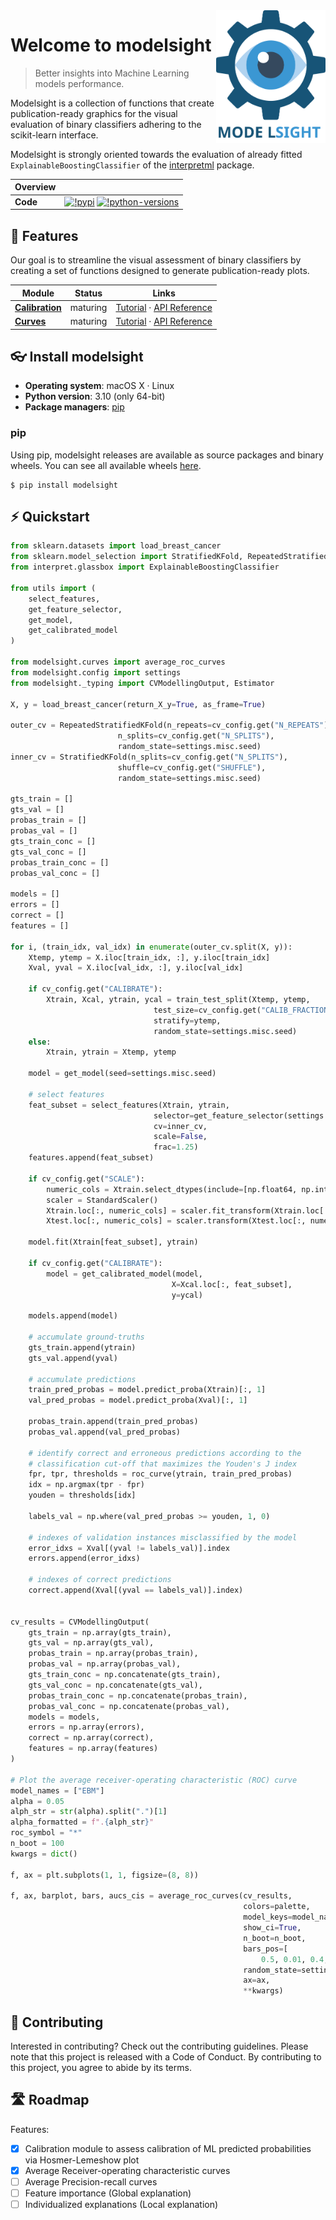 <img src="https://github.com/francescopisu/modelsight/blob/main/docs/images/modelsight-logo.svg" width="175" align="right" />

# Welcome to modelsight

> Better insights into Machine Learning models performance.

Modelsight is a collection of functions that create publication-ready graphics for the visual evaluation of binary classifiers adhering to the scikit-learn interface. 

Modelsight is strongly oriented towards the evaluation of already fitted `ExplainableBoostingClassifier` of the [interpretml](https://github.com/interpretml/interpret) package.

| Overview | |
|---|---|
| **Code** |  [![!pypi](https://img.shields.io/pypi/v/modelsight?color=orange)](https://pypi.org/project/modelsight/) [![!python-versions](https://img.shields.io/pypi/pyversions/modelsight)](https://www.python.org/) |

## 💫 Features
Our goal is to streamline the visual assessment of binary classifiers by creating a set of functions designed to generate publication-ready plots. 


| Module | Status | Links |
|---|---|---|
| **[Calibration]** | maturing | [Tutorial](https://modelsight.readthedocs.io/en/latest/01_calibration.html) · [API Reference](https://modelsight.readthedocs.io/en/latest/autoapi/modelsight/calibration/index.html) |
| **[Curves]** | maturing | [Tutorial](https://modelsight.readthedocs.io/en/latest/02_curves.html) · [API Reference](https://modelsight.readthedocs.io/en/latest/autoapi/modelsight/curves/index.html) |

[calibration]: https://github.com/francescopisu/modelsight/tree/main/src/modelsight/calibration
[curves]: https://github.com/francescopisu/modelsight/tree/main/src/modelsight/curves

## :eyeglasses: Install modelsight
- **Operating system**: macOS X · Linux
- **Python version**: 3.10 (only 64-bit)
- **Package managers**: [pip]

[pip]: https://pip.pypa.io/en/stable/

### pip
Using pip, modelsight releases are available as source packages and binary wheels. You can see all available wheels [here](https://pypi.org/simple/modelsight/).
```console
$ pip install modelsight
```

## :zap: Quickstart
```python
from sklearn.datasets import load_breast_cancer
from sklearn.model_selection import StratifiedKFold, RepeatedStratifiedKFold
from interpret.glassbox import ExplainableBoostingClassifier

from utils import (
    select_features, 
    get_feature_selector, 
    get_model, 
    get_calibrated_model
)

from modelsight.curves import average_roc_curves
from modelsight.config import settings
from modelsight._typing import CVModellingOutput, Estimator

X, y = load_breast_cancer(return_X_y=True, as_frame=True)

outer_cv = RepeatedStratifiedKFold(n_repeats=cv_config.get("N_REPEATS"), 
                        n_splits=cv_config.get("N_SPLITS"), 
                        random_state=settings.misc.seed)
inner_cv = StratifiedKFold(n_splits=cv_config.get("N_SPLITS"), 
                        shuffle=cv_config.get("SHUFFLE"),
                        random_state=settings.misc.seed)

gts_train = []
gts_val = []
probas_train = []
probas_val = []
gts_train_conc = []
gts_val_conc = []
probas_train_conc = []
probas_val_conc = []

models = []
errors = []
correct = []
features = []

for i, (train_idx, val_idx) in enumerate(outer_cv.split(X, y)):
    Xtemp, ytemp = X.iloc[train_idx, :], y.iloc[train_idx]
    Xval, yval = X.iloc[val_idx, :], y.iloc[val_idx]

    if cv_config.get("CALIBRATE"):
        Xtrain, Xcal, ytrain, ycal = train_test_split(Xtemp, ytemp, 
                                test_size=cv_config.get("CALIB_FRACTION"), 
                                stratify=ytemp, 
                                random_state=settings.misc.seed)
    else:
        Xtrain, ytrain = Xtemp, ytemp
    
    model = get_model(seed=settings.misc.seed)

    # select features
    feat_subset = select_features(Xtrain, ytrain, 
                                selector=get_feature_selector(settings.misc.seed), 
                                cv=inner_cv,
                                scale=False,
                                frac=1.25)
    features.append(feat_subset)

    if cv_config.get("SCALE"):
        numeric_cols = Xtrain.select_dtypes(include=[np.float64, np.int64]).columns.tolist()
        scaler = StandardScaler()
        Xtrain.loc[:, numeric_cols] = scaler.fit_transform(Xtrain.loc[:, numeric_cols])
        Xtest.loc[:, numeric_cols] = scaler.transform(Xtest.loc[:, numeric_cols])            

    model.fit(Xtrain[feat_subset], ytrain)

    if cv_config.get("CALIBRATE"):
        model = get_calibrated_model(model, 
                                    X=Xcal.loc[:, feat_subset],
                                    y=ycal)
    
    models.append(model)

    # accumulate ground-truths
    gts_train.append(ytrain)
    gts_val.append(yval)

    # accumulate predictions
    train_pred_probas = model.predict_proba(Xtrain)[:, 1]
    val_pred_probas = model.predict_proba(Xval)[:, 1]

    probas_train.append(train_pred_probas)
    probas_val.append(val_pred_probas)      
    
    # identify correct and erroneous predictions according to the 
    # classification cut-off that maximizes the Youden's J index
    fpr, tpr, thresholds = roc_curve(ytrain, train_pred_probas)
    idx = np.argmax(tpr - fpr)
    youden = thresholds[idx]

    labels_val = np.where(val_pred_probas >= youden, 1, 0)

    # indexes of validation instances misclassified by the model
    error_idxs = Xval[(yval != labels_val)].index
    errors.append(error_idxs)
    
    # indexes of correct predictions
    correct.append(Xval[(yval == labels_val)].index)
    
    
cv_results = CVModellingOutput(
    gts_train = np.array(gts_train),
    gts_val = np.array(gts_val),
    probas_train = np.array(probas_train),
    probas_val = np.array(probas_val),
    gts_train_conc = np.concatenate(gts_train),
    gts_val_conc = np.concatenate(gts_val),
    probas_train_conc = np.concatenate(probas_train),
    probas_val_conc = np.concatenate(probas_val),
    models = models,
    errors = np.array(errors),
    correct = np.array(correct),
    features = np.array(features)
)

# Plot the average receiver-operating characteristic (ROC) curve
model_names = ["EBM"]
alpha = 0.05
alph_str = str(alpha).split(".")[1]
alpha_formatted = f".{alph_str}"
roc_symbol = "*"
n_boot = 100
kwargs = dict()

f, ax = plt.subplots(1, 1, figsize=(8, 8))

f, ax, barplot, bars, aucs_cis = average_roc_curves(cv_results,
                                                    colors=palette,
                                                    model_keys=model_names,
                                                    show_ci=True,
                                                    n_boot=n_boot,
                                                    bars_pos=[
                                                        0.5, 0.01, 0.4, 0.1*len(model_names)],
                                                    random_state=settings.misc.seed,
                                                    ax=ax,
                                                    **kwargs)
```

## :gift_heart: Contributing

Interested in contributing? Check out the contributing guidelines. Please note that this project is released with a Code of Conduct. By contributing to this project, you agree to abide by its terms.

## 🛣️ Roadmap
Features:
- [x] Calibration module to assess calibration of ML predicted probabilities via Hosmer-Lemeshow plot
- [x] Average Receiver-operating characteristic curves
- [ ] Average Precision-recall curves
- [ ] Feature importance (Global explanation)
- [ ] Individualized explanations (Local explanation)
